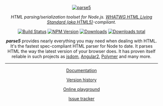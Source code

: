 <p align="center">    <a href="https://github.com/inikulin/parse5">        <img src="https://raw.github.com/inikulin/parse5/master/media/logo.png" alt="parse5" />    </a></p><p align="center"><i>HTML parsing/serialization toolset for Node.js. <a href="https://html.spec.whatwg.org/multipage/">WHATWG HTML Living Standard (aka HTML5)</a>-compliant.</i></p><p align="center">  <a href="https://travis-ci.org/inikulin/parse5"><img alt="Build Status" src="https://api.travis-ci.org/inikulin/parse5.svg"></a>  <a href="https://www.npmjs.com/package/parse5"><img alt="NPM Version" src="https://img.shields.io/npm/v/parse5.svg"></a>  <a href="https://npmjs.org/package/parse5"><img alt="Downloads" src="http://img.shields.io/npm/dm/parse5.svg"></a>  <a href="https://npmjs.org/package/parse5"><img alt="Downloads total" src="http://img.shields.io/npm/dt/parse5.svg"></a></p><p align="center"><b><i>parse5</i></b> provides nearly everything you may need when dealing with HTML. It's the fastest spec-compliant HTML parserfor Node to date. It parses HTML the way the latest version of your browser does. It has proven itself reliable in such projectsas <a href="https://github.com/tmpvar/jsdom">jsdom</a>, <a href="https://github.com/angular/angular">Angular2</a>, <a href="https://www.polymer-project.org">Polymer</a> and many more.</p>----<p align="center">  <a href="http://inikulin.github.io/parse5">Documentation</a></p><p align="center">  <a href="http://inikulin.github.io/parse5#version-history">Version history</a></p><p align="center">  <a href="http://astexplorer.net/#/1CHlCXc4n4">Online playground</a></p><p align="center">  <a href="https://github.com/inikulin/parse5/issues">Issue tracker</a></p>
